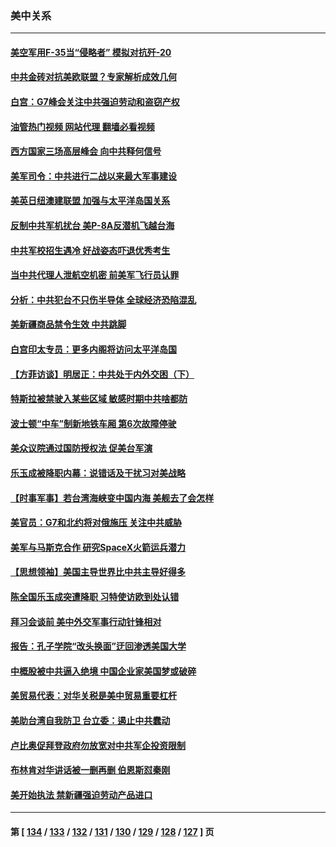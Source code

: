 ### 美中关系
---
#### [美空军用F-35当“侵略者” 模拟对抗歼-20](../../pages/nf1412576/n13764726.md?06261645) 
#### [中共金砖对抗美欧联盟？专家解析成效几何](../../pages/nf1412576/n13766960.md?06261645) 
#### [白宫：G7峰会关注中共强迫劳动和盗窃产权](../../pages/nf1412576/n13767417.md?06261645) 
#### [油管热门视频 网站代理 翻墙必看视频](http://209.222.30.114:81/youtube.html?06261645)
#### [西方国家三场高层峰会 向中共释何信号](../../pages/nf1412576/n13766976.md?06261645) 
#### [美军司令：中共进行二战以来最大军事建设](../../pages/nf1412576/n13767236.md?06261645) 
#### [美英日纽澳建联盟 加强与太平洋岛国关系](../../pages/nf1412576/n13767100.md?06261645) 
#### [反制中共军机扰台 美P-8A反潜机飞越台海](../../pages/nf1412576/n13766803.md?06261645) 
#### [中共军校招生遇冷 好战姿态吓退优秀考生](../../pages/nf1412576/n13766945.md?06261645) 
#### [当中共代理人泄航空机密 前美军飞行员认罪](../../pages/nf1412576/n13766866.md?06261645) 
#### [分析：中共犯台不只伤半导体 全球经济恐陷混乱](../../pages/nf1412576/n13766756.md?06261645) 
#### [美新疆商品禁令生效 中共跳脚](../../pages/nf1412576/n13766308.md?06261645) 
#### [白宫印太专员：更多内阁将访问太平洋岛国](../../pages/nf1412576/n13766151.md?06261645) 
#### [【方菲访谈】明居正：中共处于内外交困（下）](../../pages/nf1412576/n13765952.md?06261645) 
#### [特斯拉被禁驶入某些区域 敏感时期中共啥都防](../../pages/nf1412576/n13766096.md?06261645) 
#### [波士顿“中车”制新地铁车厢 第6次故障停驶](../../pages/nf1412576/n13765598.md?06261645) 
#### [美众议院通过国防授权法 促美台军演](../../pages/nf1412576/n13765814.md?06261645) 
#### [乐玉成被降职内幕：说错话及干扰习对美战略](../../pages/nf1412576/n13765372.md?06261645) 
#### [【时事军事】若台湾海峡变中国内海 美舰去了会怎样](../../pages/nf1412576/n13765307.md?06261645) 
#### [美官员：G7和北约将对俄施压 关注中共威胁](../../pages/nf1412576/n13765747.md?06261645) 
#### [美军与马斯克合作 研究SpaceX火箭运兵潜力](../../pages/nf1412576/n13765587.md?06261645) 
#### [【思想领袖】美国主导世界比中共主导好得多](../../pages/nf1412576/n13740086.md?06261645) 
#### [陈全国乐玉成突遭降职 习特使访欧到处认错](../../pages/nf1412576/n13763579.md?06261645) 
#### [拜习会谈前 美中外交军事行动针锋相对](../../pages/nf1412576/n13765122.md?06261645) 
#### [报告：孔子学院“改头换面”迂回渗透美国大学](../../pages/nf1412576/n13765285.md?06261645) 
#### [中概股被中共逼入绝境 中国企业家美国梦或破碎](../../pages/nf1412576/n13765287.md?06261645) 
#### [美贸易代表：对华关税是美中贸易重要杠杆](../../pages/nf1412576/n13765279.md?06261645) 
#### [美助台湾自我防卫 台立委：遏止中共蠢动](../../pages/nf1412576/n13764202.md?06261645) 
#### [卢比奥促拜登政府勿放宽对中共军企投资限制](../../pages/nf1412576/n13764949.md?06261645) 
#### [布林肯对华讲话被一删再删 伯恩斯怼秦刚](../../pages/nf1412576/n13764796.md?06261645) 
#### [美开始执法 禁新疆强迫劳动产品进口](../../pages/nf1412576/n13764649.md?06261645) 

---
#### 第 [ [134](./134.md?06261645) / [133](./133.md?06261645) / [132](./132.md?06261645) / [131](./131.md?06261645) / [130](./130.md?06261645) / [129](./129.md?06261645) / [128](./128.md?06261645) / [127](./127.md?06261645) ] 页
